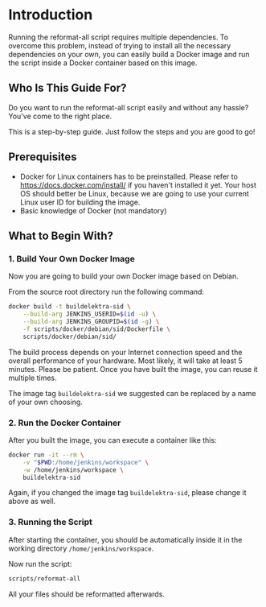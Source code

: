 # Introduction

Running the reformat-all script requires multiple dependencies. To overcome this problem, instead of trying to install all the necessary dependencies on your own,
you can easily build a Docker image and run the script inside a Docker container based on this image.

## Who Is This Guide For?

Do you want to run the reformat-all script easily and without any hassle? You've come to the right place.

This is a step-by-step guide. Just follow the steps and you are good to go!

## Prerequisites

- Docker for Linux containers has to be preinstalled. Please refer to https://docs.docker.com/install/ if you haven't installed it yet.
  Your host OS should better be Linux, because we are going to use your current Linux user ID for building the image.
- Basic knowledge of Docker (not mandatory)

## What to Begin With?

### 1. Build Your Own Docker Image

Now you are going to build your own Docker image based on Debian.

From the source root directory run the following command:

```sh
docker build -t buildelektra-sid \
	--build-arg JENKINS_USERID=$(id -u) \
	--build-arg JENKINS_GROUPID=$(id -g) \
	-f scripts/docker/debian/sid/Dockerfile \
	scripts/docker/debian/sid/
```

The build process depends on your Internet connection speed and the overall performance of your hardware. Most likely, it will take at least
5 minutes. Please be patient. Once you have built the image, you can reuse it multiple times.

The image tag `buildelektra-sid` we suggested can be replaced by a name of your own choosing.

### 2. Run the Docker Container

After you built the image, you can execute a container like this:

```sh
docker run -it --rm \
	-v "$PWD:/home/jenkins/workspace" \
	-w /home/jenkins/workspace \
	buildelektra-sid
```

Again, if you changed the image tag `buildelektra-sid`, please change it above as well.

### 3. Running the Script

After starting the container, you should be automatically inside it in the working directory `/home/jenkins/workspace`.

Now run the script:

```sh
scripts/reformat-all
```

All your files should be reformatted afterwards.
